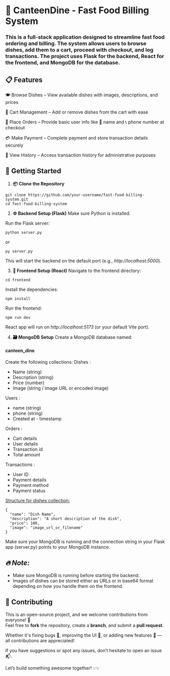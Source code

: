 # 🍔 CanteenDine - Fast Food Billing System

### This is a full-stack application designed to streamline fast food ordering and billing. The system allows users to browse dishes, add them to a cart, proceed with checkout, and log transactions. The project uses Flask for the backend, React for the frontend, and MongoDB for the database.

## 📋 Features
🍽️ Browse Dishes – View available dishes with images, descriptions, and prices

🛒 Cart Management – Add or remove dishes from the cart with ease

📇 Place Orders – Provide basic user info like 👤 name and 📞 phone number at checkout

💳 Make Payment – Complete payment and store transaction details securely

📜 View History – Access transaction history for administrative purposes

## 🚀 Getting Started
1. **📦 Clone the Repository**
```
git clone https://github.com/your-username/fast-food-billing-system.git
cd fast-food-billing-system
```
2. **⚙️ Backend Setup (Flask)**
Make sure Python is installed.

Run the Flask server:
```
python server.py
```
or
```
py server.py
```
This will start the backend on the default port (e.g., _http://localhost:5000_).

3. **🎨 Frontend Setup (React)**
Navigate to the frontend directory:
```
cd frontend
```
Install the dependencies:
```
npm install
```
Run the frontend:
```
npm run dev
```
React app will run on _http://localhost:5173_ (or your default Vite port).

4. **🗃️ MongoDB Setup**
Create a MongoDB database named:
#### canteen_dine

Create the following collections:
Dishes :
- Name (string)
- Description (string)
- Price (number)
- Image (string / image URL or encoded image)

Users :
- name (string)
- phone (string)
- Created at - timestamp

Orders :
- Cart details 
- User details
- Transaction id
- Total amount

Transactions :
- User ID
- Payment details
- Payment method
- Payment status 

<ins>Structure for dishes collection:</ins>
```
{
  "name": "Dish Name",
  "description": "A short description of the dish",
  "price": 100,
  "image": "image_url_or_filename"
}
```

Make sure your MongoDB is running and the connection string in your Flask app (server.py) points to your MongoDB instance.

## ***🔥 Note:***
- Make sure MongoDB is running before starting the backend.
- Images of dishes can be stored either as URLs or in base64 format depending on how you handle them on the frontend.

## 🤝 Contributing

This is an open-source project, and we welcome contributions from everyone! 🙌  
Feel free to **fork** the repository, create a **branch**, and submit a **pull request**.

Whether it's fixing bugs 🐞, improving the UI 🎨, or adding new features 🚀 — all contributions are appreciated!

If you have suggestions or spot any issues, don’t hesitate to open an issue 📬.

Let’s build something awesome together! 💡✨
